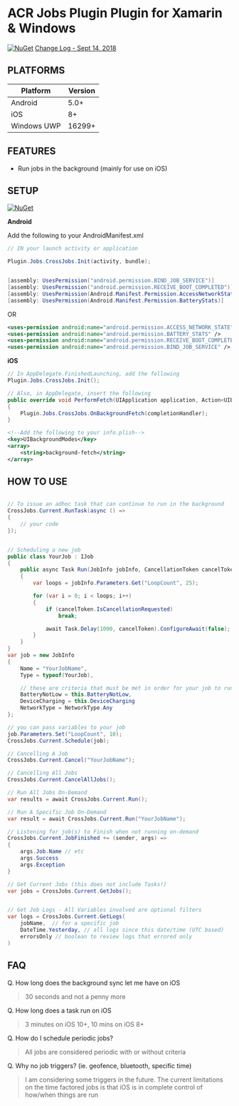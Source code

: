# ACR Jobs Plugin Plugin for Xamarin & Windows

[![NuGet](https://img.shields.io/nuget/v/Plugin.Jobs.svg?maxAge=2592000)](https://www.nuget.org/packages/Plugin.Jobs/)
[Change Log - Sept 14, 2018](changelog.md)


## PLATFORMS

Platform|Version
--------|-------
Android|5.0+
iOS|8+
Windows UWP|16299+

## FEATURES

* Run jobs in the background (mainly for use on iOS)


## SETUP
[![NuGet](https://img.shields.io/nuget/v/Plugin.BluetoothLE.svg?maxAge=2592000)](https://www.nuget.org/packages/Plugin.BluetoothLE/)

**Android**

Add the following to your AndroidManifest.xml

```csharp
// IN your launch activity or application

Plugin.Jobs.CrossJobs.Init(activity, bundle);


[assembly: UsesPermission("android.permission.BIND_JOB_SERVICE")]
[assembly: UsesPermission("android.permission.RECEIVE_BOOT_COMPLETED")]
[assembly: UsesPermission(Android.Manifest.Permission.AccessNetworkState)]
[assembly: UsesPermission(Android.Manifest.Permission.BatteryStats)]
```
OR

```xml
<uses-permission android:name="android.permission.ACCESS_NETWORK_STATE" />
<uses-permission android:name="android.permission.BATTERY_STATS" />	
<uses-permission android:name="android.permission.RECEIVE_BOOT_COMPLETED" />
<uses-permission android:name="android.permission.BIND_JOB_SERVICE" />
```

**iOS**

```csharp
// In AppDelegate.FinishedLaunching, add the following
Plugin.Jobs.CrossJobs.Init();

// Also, in AppDelegate, insert the following
public override void PerformFetch(UIApplication application, Action<UIBackgroundFetchResult> completionHandler)
{
    Plugin.Jobs.CrossJobs.OnBackgroundFetch(completionHandler);
}
```

```xml
<!--Add the following to your info.plish-->
<key>UIBackgroundModes</key>
<array>
	<string>background-fetch</string>
</array>
```

## HOW TO USE

```csharp

// To issue an adhoc task that can continue to run in the background 
CrossJobs.Current.RunTask(async () => 
{
    // your code
});


// Scheduling a new job
public class YourJob : IJob
{
    public async Task Run(JobInfo jobInfo, CancellationToken cancelToken)
    {
        var loops = jobInfo.Parameters.Get("LoopCount", 25);

        for (var i = 0; i < loops; i++)
        {
            if (cancelToken.IsCancellationRequested)
                break;

            await Task.Delay(1000, cancelToken).ConfigureAwait(false);
        }
    }
}
var job = new JobInfo
{
    Name = "YourJobName",
    Type = typeof(YourJob),

    // these are criteria that must be met in order for your job to run
    BatteryNotLow = this.BatteryNotLow,
    DeviceCharging = this.DeviceCharging
    NetworkType = NetworkType.Any
};

// you can pass variables to your job
job.Parameters.Set("LoopCount", 10);
CrossJobs.Current.Schedule(job);

// Cancelling A Job
CrossJobs.Current.Cancel("YourJobName");

// Cancelling All Jobs
CrossJobs.Current.CancelAllJobs();

// Run All Jobs On-Demand
var results = await CrossJobs.Current.Run();

// Run A Specific Job On-Demand
var result = await CrossJobs.Current.Run("YourJobName");

// Listening for job(s) to Finish when not running on-demand
CrossJobs.Current.JobFinished += (sender, args) =>
{
    args.Job.Name // etc
    args.Success
    args.Exception
}

// Get Current Jobs (this does not include Tasks!)
var jobs = CrossJobs.Current.GetJobs();


// Get Job Logs - All Variables involved are optional filters
var logs = CrossJobs.Current.GetLogs(
    jobName,  // for a specific job
    DateTime.Yesterday, // all logs since this date/time (UTC based)
    errorsOnly // boolean to review logs that errored only
)
```

## FAQ

Q. How long does the background sync let me have on iOS

> 30 seconds and not a penny more

Q. How long does a task run on iOS

> 3 minutes on iOS 10+, 10 mins on iOS 8+

Q. How do I schedule periodic jobs?

> All jobs are considered periodic with or without criteria

Q. Why no job triggers? (ie. geofence, bluetooth, specific time)

> I am considering some triggers in the future. The current limitations on the time factored jobs is that iOS is in complete control of how/when things are run